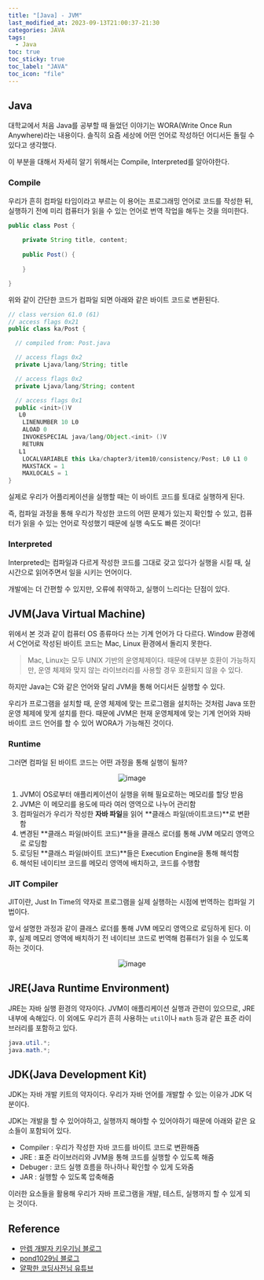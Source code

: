 ```yaml
---
title: "[Java] - JVM"
last_modified_at: 2023-09-13T21:00:37-21:30
categories: JAVA
tags:
  - Java
toc: true
toc_sticky: true
toc_label: "JAVA"
toc_icon: "file"
---
```


## Java

대학교에서 처음 Java를 공부할 때 들었던 이야기는 WORA(Write Once Run Anywhere)라는 내용이다.
솔직히 요즘 세상에 어떤 언어로 작성하던 어디서든 돌릴 수 있다고 생각했다.

이 부분을 대해서 자세히 알기 위해서는 Compile, Interpreted를 알아야한다.

### Compile

우리가 흔히 컴파일 타임이라고 부르는 이 용어는 프로그래밍 언어로 코드를 작성한 뒤, 실행하기 전에 미리 컴퓨터가 읽을 수 있는 언어로 번역 작업을 해두는 것을 의미한다.

```java
public class Post {
    
    private String title, content;
    
    public Post() {
        
    }

}
```

위와 같이 간단한 코드가 컴파일 되면 아래와 같은 바이트 코드로 변환된다.

```java
// class version 61.0 (61)
// access flags 0x21
public class ka/Post {

  // compiled from: Post.java

  // access flags 0x2
  private Ljava/lang/String; title

  // access flags 0x2
  private Ljava/lang/String; content

  // access flags 0x1
  public <init>()V
   L0
    LINENUMBER 10 L0
    ALOAD 0
    INVOKESPECIAL java/lang/Object.<init> ()V
    RETURN
   L1
    LOCALVARIABLE this Lka/chapter3/item10/consistency/Post; L0 L1 0
    MAXSTACK = 1
    MAXLOCALS = 1
}
```

실제로 우리가 어플리케이션을 실행할 때는 이 바이트 코드를 토대로 실행하게 된다.

즉, 컴파일 과정을 통해 우리가 작성한 코드의 어떤 문제가 있는지 확인할 수 있고, 컴퓨터가 읽을 수 있는 언어로 작성했기 때문에 실행 속도도 빠른 것이다!

### Interpreted

Interpreted는 컴파일과 다르게 작성한 코드를 그대로 갖고 있다가 실행을 시킬 때, 실시간으로 읽어주면서 일을 시키는 언어이다.

개발에는 더 간편할 수 있지만, 오류에 취약하고, 실행이 느리다는 단점이 있다.

## JVM(Java Virtual Machine)

위에서 본 것과 같이 컴퓨터 OS 종류마다 쓰는 기계 언어가 다 다르다.
Window 환경에서 C언어로 작성된 바이트 코드는 Mac, Linux 환경에서 돌리지 못한다.

> Mac, Linux는 모두 UNIX 기반의 운영체제이다. 때문에 대부분 호환이 가능하지만, 운영 체제와 맞지 않는 라이브러리를 사용할 경우 호환되지 않을 수 있다.

하지만 Java는 C와 같은 언어와 달리 JVM을 통해 어디서든 실행할 수 있다.

우리가 프로그램을 설치할 때, 운영 체제에 맞는 프로그램을 설치하는 것처럼 Java 또한 운영 체제에 맞게 설치를 한다.
때문에 JVM은 현재 운영체제에 맞는 기계 언어와 자바 바이트 코드 언어를 할 수 있어 WORA가 가능해진 것이다.

### Runtime

그러면 컴파일 된 바이트 코드는 어떤 과정을 통해 실행이 될까?

<center>

![image](https://github.com/Jwhyee/Jwhyee.github.io/assets/82663161/0d99ebc8-8cb5-48f8-ac8f-727ee7563a1a)

</center>

1. JVM이 OS로부터 애플리케이션이 실행을 위해 필요로하는 메모리를 할당 받음
2. JVM은 이 메모리를 용도에 따라 여러 영역으로 나누어 관리함
3. 컴파일러가 우리가 작성한 **자바 파일**을 읽어 **클래스 파일(바이트코드)**로 변환함
4. 변경된 **클래스 파일(바이트 코드)**들을 클래스 로더를 통해 JVM 메모리 영역으로 로딩함
5. 로딩된 **클래스 파일(바이트 코드)**들은 Execution Engine을 통해 해석함
6. 해석된 네이티브 코드를 메모리 영역에 배치하고, 코드를 수행함

### JIT Compiler

JIT이란, Just In Time의 약자로 프로그램을 실제 실행하는 시점에 번역하는 컴파일 기법이다.

앞서 설명한 과정과 같이 클래스 로더를 통해 JVM 메모리 영역으로 로딩하게 된다.
이후, 실제 메모리 영역에 배치하기 전 네이티브 코드로 번역해 컴퓨터가 읽을 수 있도록 하는 것이다. 

<center>

![image](https://github.com/Jwhyee/Jwhyee.github.io/assets/82663161/8da19493-c277-48c1-aca5-f34b5b582967)

</center>


## JRE(Java Runtime Environment)

JRE는 자바 실행 환경의 약자이다. JVM이 애플리케이션 실행과 관련이 있으므로, JRE 내부에 속해있다.
이 외에도 우리가 흔히 사용하는 `util`이나 `math` 등과 같은 표준 라이브러리를 포함하고 있다.

```java
java.util.*;
java.math.*;
```

## JDK(Java Development Kit)

JDK는 자바 개발 키트의 약자이다. 우리가 자바 언어를 개발할 수 있는 이유가 JDK 덕분이다.

JDK는 개발을 할 수 있어야하고, 실행까지 해야할 수 있어야하기 때문에 아래와 같은 요소들이 포함되어 있다.

- Compiler : 우리가 작성한 자바 코드를 바이트 코드로 변환해줌
- JRE : 표준 라이브러리와 JVM을 통해 코드를 실행할 수 있도록 해줌
- Debuger : 코드 실행 흐름을 하나하나 확인할 수 있게 도와줌
- JAR : 실행할 수 있도록 압축해줌

이러한 요소들을 활용해 우리가 자바 프로그램을 개발, 테스트, 실행까지 할 수 있게 되는 것이다.

## Reference

- [만렙 개발자 키우기님 블로그](https://www.nowwatersblog.com/cs/JVM)
- [pond1029님 블로그](https://velog.io/@pond1029/JVM)
- [얄팍한 코딩사전님 유튜브](https://youtu.be/OxvtGYvVkRU?si=JKTmDZVbgmSm3slk)
